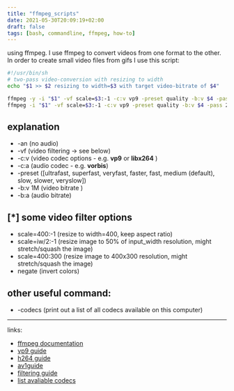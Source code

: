 ```yaml
---
title: "ffmpeg_scripts"
date: 2021-05-30T20:09:19+02:00
draft: false
tags: [bash, commandline, ffmpeg, how-to]
---
```


using ffmpeg. 
I use ffmpeg to convert videos from one format to the other. In order to create small video files from gifs I use this script:

```bash
#!/usr/bin/sh
# two-pass video-conversion with resizing to width 
echo "$1 >> $2 resizing to width=$3 with target video-bitrate of $4"

ffmpeg -y -i "$1" -vf scale=$3:-1 -c:v vp9 -preset quality -b:v $4 -pass 1 -an -auto-alt-ref 0 -f webm /dev/null && \
ffmpeg -i "$1" -vf scale=$3:-1 -c:v vp9 -preset quality -b:v $4 -pass 2 -an -auto-alt-ref 0 $2
```

## explanation
- -an (no audio)
- -vf (video filtering -> see below)
- -c:v (video codec options - e.g. **vp9** or **libx264** )
- -c:a (audio codec - e.g. **vorbis**)
- -preset ([ultrafast, superfast, veryfast, faster, fast, medium (default), slow, slower, veryslow])
- -b:v 1M (video bitrate )
- -b:a (audio bitrate)

## [*] some video filter options
- scale=400:-1 (resize to width=400, keep aspect ratio)
- scale=iw/2:-1 (resize image to 50% of input_width resolution, might stretch/squash the image)
- scale=400:300 (resize image to 400x300 resolution, might stretch/squash the image)
- negate (invert colors)

## other useful command: 
- -codecs (print out a list of all codecs available on this computer) 

---
links:
- [ffmpeg documentation](https://ffmpeg.org/documentation.html)
- [vp9 guide](https://trac.ffmpeg.org/wiki/Encode/VP9)
- [h264 guide](https://trac.ffmpeg.org/wiki/Encode/H.264)
- [av1guide](https://trac.ffmpeg.org/wiki/Encode/AV1)
- [filtering guide](https://trac.ffmpeg.org/wiki/FilteringGuide)
- [list avaliable codecs](https://write.corbpie.com/ffmpeg-list-all-codecs-encoders-decoders-and-formats/)
